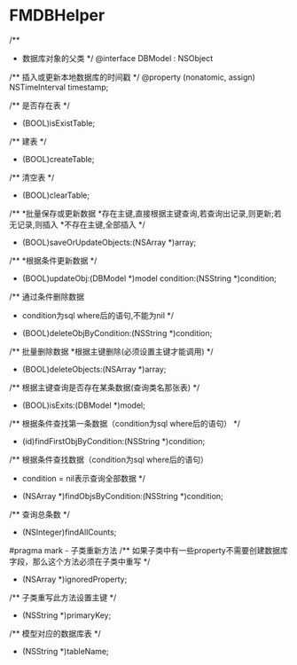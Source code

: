 # FMDBHelper
/**
 *  数据库对象的父类
 */
@interface DBModel : NSObject

/** 插入或更新本地数据库的时间戳 */
@property (nonatomic, assign) NSTimeInterval timestamp;

/** 是否存在表 */
+ (BOOL)isExistTable;

/** 建表 */
+ (BOOL)createTable;

/** 清空表 */
+ (BOOL)clearTable;

/**
 *批量保存或更新数据
 *存在主键,直接根据主键查询,若查询出记录,则更新;若无记录,则插入
 *不存在主键,全部插入
 */
+ (BOOL)saveOrUpdateObjects:(NSArray *)array;

/**
 *根据条件更新数据
 */
+ (BOOL)updateObj:(DBModel *)model condition:(NSString *)condition;

/** 通过条件删除数据
 * condition为sql where后的语句,不能为nil
 */
+ (BOOL)deleteObjByCondition:(NSString *)condition;

/** 批量删除数据
 *根据主键删除(必须设置主键才能调用)
 */
+ (BOOL)deleteObjects:(NSArray *)array;

/** 根据主键查询是否存在某条数据(查询类名那张表)
 */
+ (BOOL)isExits:(DBModel *)model;

/** 根据条件查找第一条数据（condition为sql where后的语句）
 */
+ (id)findFirstObjByCondition:(NSString *)condition;

/** 根据条件查找数据（condition为sql where后的语句）
 *  condition = nil表示查询全部数据
 */
+ (NSArray *)findObjsByCondition:(NSString *)condition;

/** 查询总条数
 */
+ (NSInteger)findAllCounts;


#pragma mark - 子类重新方法
/** 如果子类中有一些property不需要创建数据库字段，那么这个方法必须在子类中重写
 */
+ (NSArray *)ignoredProperty;

/** 子类重写此方法设置主键
 */
+ (NSString *)primaryKey;

/**
 模型对应的数据库表
 */
+ (NSString *)tableName;
